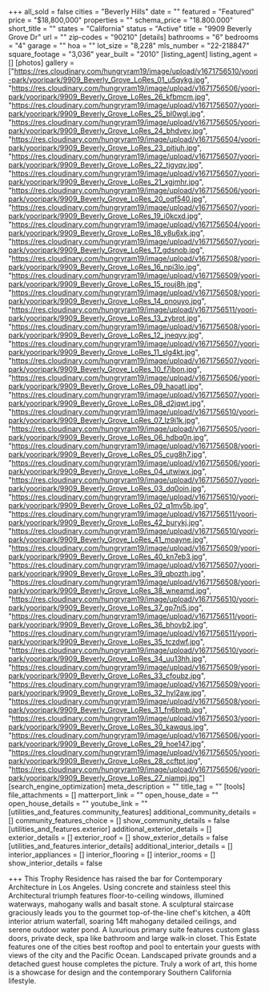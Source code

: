+++
all_sold = false
cities = "Beverly Hills"
date = ""
featured = "Featured"
price = "$18,800,000"
properties = ""
schema_price = "18.800.000"
short_title = ""
states = "California"
status = "Active"
title = "9909 Beverly Grove Dr"
url = ""
zip-codes = "90210"
[details]
bathrooms = "6"
bedrooms = "4"
garage = ""
hoa = ""
lot_size = "8,228"
mls_number = "22-218847"
square_footage = "3,036"
year_built = "2010"
[listing_agent]
listing_agent = []
[photos]
gallery = ["https://res.cloudinary.com/hungryram19/image/upload/v1671756510/yoori-park/yooripark/9909_Beverly_Grove_LoRes_01_u5qykg.jpg", "https://res.cloudinary.com/hungryram19/image/upload/v1671756506/yoori-park/yooripark/9909_Beverly_Grove_LoRes_26_kfbmcm.jpg", "https://res.cloudinary.com/hungryram19/image/upload/v1671756507/yoori-park/yooripark/9909_Beverly_Grove_LoRes_25_bl0wgl.jpg", "https://res.cloudinary.com/hungryram19/image/upload/v1671756505/yoori-park/yooripark/9909_Beverly_Grove_LoRes_24_bhdvev.jpg", "https://res.cloudinary.com/hungryram19/image/upload/v1671756504/yoori-park/yooripark/9909_Beverly_Grove_LoRes_23_pitjuh.jpg", "https://res.cloudinary.com/hungryram19/image/upload/v1671756507/yoori-park/yooripark/9909_Beverly_Grove_LoRes_22_tjgyqv.jpg", "https://res.cloudinary.com/hungryram19/image/upload/v1671756507/yoori-park/yooripark/9909_Beverly_Grove_LoRes_21_xgjmhr.jpg", "https://res.cloudinary.com/hungryram19/image/upload/v1671756506/yoori-park/yooripark/9909_Beverly_Grove_LoRes_20_oqf540.jpg", "https://res.cloudinary.com/hungryram19/image/upload/v1671756507/yoori-park/yooripark/9909_Beverly_Grove_LoRes_19_i0kcxd.jpg", "https://res.cloudinary.com/hungryram19/image/upload/v1671756504/yoori-park/yooripark/9909_Beverly_Grove_LoRes_18_y8u6xk.jpg", "https://res.cloudinary.com/hungryram19/image/upload/v1671756507/yoori-park/yooripark/9909_Beverly_Grove_LoRes_17_gdsnob.jpg", "https://res.cloudinary.com/hungryram19/image/upload/v1671756508/yoori-park/yooripark/9909_Beverly_Grove_LoRes_16_npi3lo.jpg", "https://res.cloudinary.com/hungryram19/image/upload/v1671756509/yoori-park/yooripark/9909_Beverly_Grove_LoRes_15_rouj8h.jpg", "https://res.cloudinary.com/hungryram19/image/upload/v1671756508/yoori-park/yooripark/9909_Beverly_Grove_LoRes_14_pnouyo.jpg", "https://res.cloudinary.com/hungryram19/image/upload/v1671756511/yoori-park/yooripark/9909_Beverly_Grove_LoRes_13_zybrot.jpg", "https://res.cloudinary.com/hungryram19/image/upload/v1671756508/yoori-park/yooripark/9909_Beverly_Grove_LoRes_12_jneqyv.jpg", "https://res.cloudinary.com/hungryram19/image/upload/v1671756507/yoori-park/yooripark/9909_Beverly_Grove_LoRes_11_slg4kt.jpg", "https://res.cloudinary.com/hungryram19/image/upload/v1671756507/yoori-park/yooripark/9909_Beverly_Grove_LoRes_10_f7jbon.jpg", "https://res.cloudinary.com/hungryram19/image/upload/v1671756506/yoori-park/yooripark/9909_Beverly_Grove_LoRes_09_haoatl.jpg", "https://res.cloudinary.com/hungryram19/image/upload/v1671756507/yoori-park/yooripark/9909_Beverly_Grove_LoRes_08_d2jqwt.jpg", "https://res.cloudinary.com/hungryram19/image/upload/v1671756510/yoori-park/yooripark/9909_Beverly_Grove_LoRes_07_lz9i1k.jpg", "https://res.cloudinary.com/hungryram19/image/upload/v1671756505/yoori-park/yooripark/9909_Beverly_Grove_LoRes_06_hdbq0n.jpg", "https://res.cloudinary.com/hungryram19/image/upload/v1671756508/yoori-park/yooripark/9909_Beverly_Grove_LoRes_05_cug8h7.jpg", "https://res.cloudinary.com/hungryram19/image/upload/v1671756506/yoori-park/yooripark/9909_Beverly_Grove_LoRes_04_utwiwx.jpg", "https://res.cloudinary.com/hungryram19/image/upload/v1671756507/yoori-park/yooripark/9909_Beverly_Grove_LoRes_03_dq0oin.jpg", "https://res.cloudinary.com/hungryram19/image/upload/v1671756510/yoori-park/yooripark/9909_Beverly_Grove_LoRes_02_q1mv5b.jpg", "https://res.cloudinary.com/hungryram19/image/upload/v1671756511/yoori-park/yooripark/9909_Beverly_Grove_LoRes_42_burykj.jpg", "https://res.cloudinary.com/hungryram19/image/upload/v1671756510/yoori-park/yooripark/9909_Beverly_Grove_LoRes_41_moayne.jpg", "https://res.cloudinary.com/hungryram19/image/upload/v1671756509/yoori-park/yooripark/9909_Beverly_Grove_LoRes_40_kn7eb3.jpg", "https://res.cloudinary.com/hungryram19/image/upload/v1671756507/yoori-park/yooripark/9909_Beverly_Grove_LoRes_39_qbozth.jpg", "https://res.cloudinary.com/hungryram19/image/upload/v1671756508/yoori-park/yooripark/9909_Beverly_Grove_LoRes_38_wneamd.jpg", "https://res.cloudinary.com/hungryram19/image/upload/v1671756510/yoori-park/yooripark/9909_Beverly_Grove_LoRes_37_gp7ni5.jpg", "https://res.cloudinary.com/hungryram19/image/upload/v1671756511/yoori-park/yooripark/9909_Beverly_Grove_LoRes_36_bhovb2.jpg", "https://res.cloudinary.com/hungryram19/image/upload/v1671756511/yoori-park/yooripark/9909_Beverly_Grove_LoRes_35_tczdwf.jpg", "https://res.cloudinary.com/hungryram19/image/upload/v1671756510/yoori-park/yooripark/9909_Beverly_Grove_LoRes_34_uu13hh.jpg", "https://res.cloudinary.com/hungryram19/image/upload/v1671756509/yoori-park/yooripark/9909_Beverly_Grove_LoRes_33_cfoubz.jpg", "https://res.cloudinary.com/hungryram19/image/upload/v1671756509/yoori-park/yooripark/9909_Beverly_Grove_LoRes_32_hyl2aw.jpg", "https://res.cloudinary.com/hungryram19/image/upload/v1671756508/yoori-park/yooripark/9909_Beverly_Grove_LoRes_31_fn6bmb.jpg", "https://res.cloudinary.com/hungryram19/image/upload/v1671756503/yoori-park/yooripark/9909_Beverly_Grove_LoRes_30_kawqus.jpg", "https://res.cloudinary.com/hungryram19/image/upload/v1671756506/yoori-park/yooripark/9909_Beverly_Grove_LoRes_29_hoe147.jpg", "https://res.cloudinary.com/hungryram19/image/upload/v1671756505/yoori-park/yooripark/9909_Beverly_Grove_LoRes_28_ccftpt.jpg", "https://res.cloudinary.com/hungryram19/image/upload/v1671756506/yoori-park/yooripark/9909_Beverly_Grove_LoRes_27_niampj.jpg"]
[search_engine_optimization]
meta_description = ""
title_tag = ""
[tools]
file_attachments = []
matterport_link = ""
open_house_date = ""
open_house_details = ""
youtube_link = ""
[utilities_and_features.community_features]
additional_community_details = []
community_features_choice = []
show_community_details = false
[utilities_and_features.exterior]
additional_exterior_details = []
exterior_details = []
exterior_roof = []
show_exterior_details = false
[utilities_and_features.interior_details]
additional_interior_details = []
interior_appliances = []
interior_flooring = []
interior_rooms = []
show_interior_details = false

+++
This Trophy Residence has raised the bar for Contemporary Architecture in Los Angeles. Using concrete and stainless steel this Architectural triumph features floor-to-ceiling windows, illumined waterways, mahogany walls and basalt stone. A sculptural staircase graciously leads you to the gourmet top-of-the-line chef's kitchen, a 40ft interior atrium waterfall, soaring 14ft mahogany detailed ceilings, and serene outdoor water pond. A luxurious primary suite features custom glass doors, private deck, spa like bathroom and large walk-in closet. This Estate features one of the cities best rooftop and pool to entertain your guests with views of the city and the Pacific Ocean. Landscaped private grounds and a detached guest house completes the picture. Truly a work of art, this home is a showcase for design and the contemporary Southern California lifestyle.